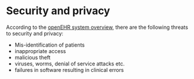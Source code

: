 # Security and privacy

According to the [openEHR system overview](https://specifications.openehr.org/releases/BASE/1.2.0/architecture_overview.html#_threats_to_security_and_privacy), there are the following threats to security and privacy:

- Mis-identification of patients
- inappropriate access
- malicious theft
- viruses, worms, denial of service attacks etc.
- failures in software resulting in clinical errors
